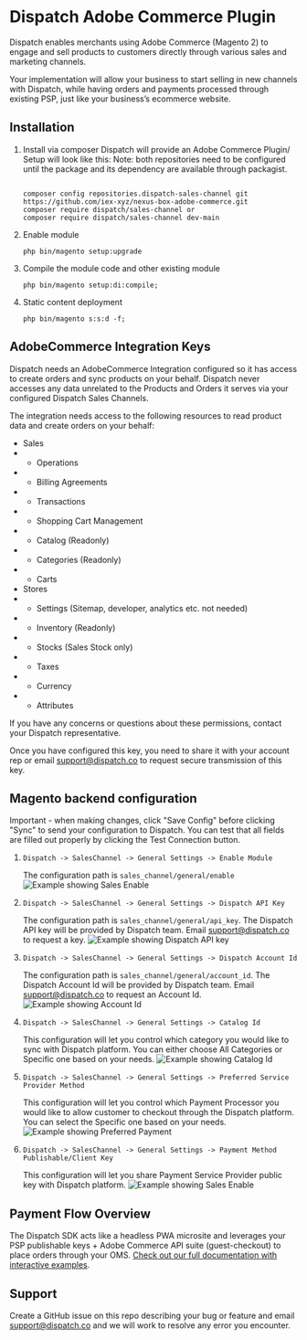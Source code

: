 # Dispatch Adobe Commerce Plugin

Dispatch enables merchants using Adobe Commerce (Magento 2) to engage and sell products to customers directly through various sales and marketing channels.

Your implementation will allow your business to start selling in new channels with Dispatch, while having orders and payments processed through existing PSP, just like your business’s ecommerce website.
 
## Installation
  
1. Install via composer
   Dispatch will provide an Adobe Commerce Plugin/ Setup will look like this:
   Note: both repositories need to be configured until the package and its dependency are available through packagist.
   ```
   
   composer config repositories.dispatch-sales-channel git https://github.com/iex-xyz/nexus-box-adobe-commerce.git
   composer require dispatch/sales-channel or
   composer require dispatch/sales-channel dev-main
   ```
2. Enable module
   ```
   php bin/magento setup:upgrade
   ```
3. Compile the module code and other existing module
   ```
   php bin/magento setup:di:compile;
   ```
4. Static content deployment
   ```
   php bin/magento s:s:d -f;
   ```   

## AdobeCommerce Integration Keys
Dispatch needs an AdobeCommerce Integration configured so it has access to create orders and sync products on your behalf. Dispatch never accesses any data unrelated to the Products and Orders it serves via your configured Dispatch Sales Channels.

The integration needs access to the following resources to read product data and create orders on your behalf:

- Sales
- - Operations 
- - Billing Agreements
- - Transactions
- - Shopping Cart Management
- - Catalog (Readonly)
- - Categories (Readonly)
- - Carts
- Stores
- - Settings (Sitemap, developer, analytics etc. not needed)
- - Inventory (Readonly)
- - Stocks (Sales Stock only)
- - Taxes
- - Currency
- - Attributes

If you have any concerns or questions about these permissions, contact your Dispatch representative. 

Once you have configured this key, you need to share it with your account rep or email support@dispatch.co to request secure transmission of this key.
   


## Magento backend configuration

Important - when making changes, click "Save Config" before clicking "Sync" to send your configuration to Dispatch. You can test that all fields are filled out properly by clicking the Test Connection button.

1. ```Dispatch -> SalesChannel -> General Settings -> Enable Module```
    
    The configuration path is ```sales_channel/general/enable```
    ![Example showing Sales Enable](https://res.cloudinary.com/dispatchxyz/image/upload/v1702309832/adobecommercegithub/base_adobecommerce_guide_copy_zbck5s.png)
    

2. ```Dispatch -> SalesChannel -> General Settings -> Dispatch API Key```

    The configuration path is ```sales_channel/general/api_key```. The Dispatch API key will be provided by Dispatch team. Email support@dispatch.co to request a key.
    ![Example showing Dispatch API key](https://res.cloudinary.com/dispatchxyz/image/upload/v1702309831/adobecommercegithub/base_adobecommerce_guide_copy_2_wfzbsr.png)
    

3. ```Dispatch -> SalesChannel -> General Settings -> Dispatch Account Id```

    The configuration path is ```sales_channel/general/account_id```. The Dispatch Account Id will be provided by Dispatch team. Email support@dispatch.co to request an Account Id.
    ![Example showing Account Id](https://res.cloudinary.com/dispatchxyz/image/upload/v1702309831/adobecommercegithub/base_adobecommerce_guide_copy_3_jzdzz4.png)    


4. ```Dispatch -> SalesChannel -> General Settings -> Catalog Id```

    This configuration will let you control which category you would like to sync with Dispatch platform. You can either choose All Categories or Specific one based on your needs.
    ![Example showing Catalog Id](https://res.cloudinary.com/dispatchxyz/image/upload/v1702309831/adobecommercegithub/base_adobecommerce_guide_copy_4_impx0h.png)   


5. ```Dispatch -> SalesChannel -> General Settings -> Preferred Service Provider Method```

    This configuration will let you control which Payment Processor you would like to allow customer to checkout through the Dispatch platform. You can select the Specific one based on your needs.   
    ![Example showing Preferred Payment](https://res.cloudinary.com/dispatchxyz/image/upload/v1702309984/adobecommercegithub/base_adobecommerce_guide_2_copy_ft44qw.png)   
 

6. ```Dispatch -> SalesChannel -> General Settings -> Payment Method Publishable/Client Key```

    This configuration will let you share Payment Service Provider public key with Dispatch platform. 
    ![Example showing Sales Enable](https://res.cloudinary.com/dispatchxyz/image/upload/v1702309984/adobecommercegithub/base_adobecommerce_guide_2_copy_2_rbqd8f.png)   
 

 ## Payment Flow Overview

The Dispatch SDK acts like a headless PWA microsite and leverages your PSP publishable keys + Adobe Commerce API suite (guest-checkout) to place orders through your OMS. [Check out our full documentation with interactive examples](https://www.notion.so/iex-xyz/Dispatch-Integration-Guide-Adobe-Commerce-Magento-2-825048ece93f485487d4a09a56cfffae).

## Support
Create a GitHub issue on this repo describing your bug or feature and email support@dispatch.co and we will work to resolve any error you encounter.